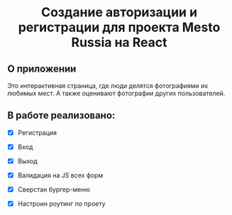 <h1 align="center">
  Создание авторизации и регистрации для проекта Mesto Russia на React
</h1>

## О приложении
Это интерактивная страница, где люди делятся фотографиями их любимых мест.
А также оценивают фотографии других пользователей.

## В работе реализовано:
- [X] Регистрация
- [X] Вход
- [X] Выход
- [X] Валидация на JS всех форм
- [X] Сверстан бургер-меню
- [X] Настроин роутинг по проету

